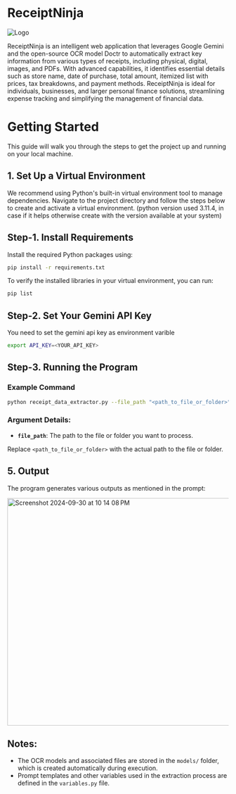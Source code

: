 # ReceiptNinja
![Logo](https://github.com/user-attachments/assets/10b0d10b-74e4-4944-85e6-325d516b22a7)

ReceiptNinja is an intelligent web application that leverages Google Gemini and the open-source OCR model Doctr to automatically extract key information from various types of receipts, including physical, digital, images, and PDFs. With advanced capabilities, it identifies essential details such as store name, date of purchase, total amount, itemized list with prices, tax breakdowns, and payment methods. ReceiptNinja is ideal for individuals, businesses, and larger personal finance solutions, streamlining expense tracking and simplifying the management of financial data.

# Getting Started

This guide will walk you through the steps to get the project up and running on your local machine.

## 1. Set Up a Virtual Environment

We recommend using Python's built-in virtual environment tool to manage dependencies. Navigate to the project directory and follow the steps below to create and activate a virtual environment. (python version used 3.11.4, in case if it helps otherwise create with the version available at your system)


## Step-1. Install Requirements

Install the required Python packages using:

```bash
pip install -r requirements.txt
```

To verify the installed libraries in your virtual environment, you can run:

```bash
pip list
```

## Step-2. Set Your Gemini API Key

You need to set the gemini api key as environment varible
 
```bash
export API_KEY=<YOUR_API_KEY>
```


## Step-3. Running the Program


### Example Command

```bash
python receipt_data_extractor.py --file_path "<path_to_file_or_folder>" 
```

### Argument Details:

- **`file_path`**: The path to the file or folder you want to process.



Replace `<path_to_file_or_folder>` with the actual path to the file or folder.

## 5. Output

The program generates various outputs as mentioned in the prompt:

<img width="517" alt="Screenshot 2024-09-30 at 10 14 08 PM" src="https://github.com/user-attachments/assets/bb83d007-35bc-421c-8b5c-ec3aee74e67c">

## Notes:
- The OCR models and associated files are stored in the `models/` folder, which is created automatically during execution.
- Prompt templates and other variables used in the extraction process are defined in the `variables.py` file.


